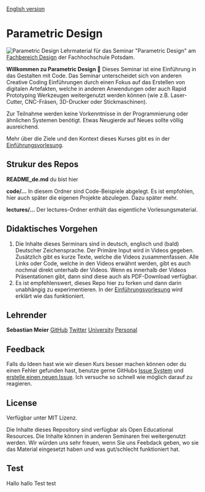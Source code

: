 [English version](README.md)
# Parametric Design
![Parametric Design](https://github.com/FH-Potsdam/teaching-parametric-design/blob/main/parametric-design.png?raw=true)
Lehrmaterial für das Seminar "Parametric Design" am [Fachbereich Design](https://www.fh-potsdam.de/design/) der Fachhochschule Potsdam.

**Willkommen zu Parametric Design 👋**
Dieses Seminar ist eine Einführung in das Gestalten mit Code. Das Seminar unterscheidet sich von anderen Creative Coding Einführungen durch einen Fokus auf das Erstellen von digitalen Artefakten, welche in anderen Anwendungen oder auch Rapid Prototyping Werkzeugen weitergenutzt werden können (wie z.B. Laser-Cutter, CNC-Fräsen, 3D-Drucker oder Stickmaschinen).

Zur Teilnahme werden keine Vorkenntnisse in der Programmierung oder ähnlichen Systemen benötigt. Etwas Neugierde auf Neues sollte völlig ausreichend.

Mehr über die Ziele und den Kontext dieses Kurses gibt es in der [Einführungsvorlesung](lectures/01-introduction/index_de.md).

## Strukur des Repos

**README_de.md**
du bist hier

**code/...**
In diesem Ordner sind Code-Beispiele abgelegt. Es ist empfohlen, hier auch später die eigenen Projekte abzulegen. Dazu später mehr.

**lectures/...**
Der lectures-Ordner enthält das eigentliche Vorlesungsmaterial.

## Didaktisches Vorgehen
1. Die Inhalte dieses Serminars sind in deutsch, englisch und (bald) Deutscher Zeichensprache. Der Primäre Input wird in Videos gegeben. Zusätzlich gibt es kurze Texte, welche die Videos zusammenfassen. Alle Links oder Code, welche in den Videos erwähnt werden, gibt es auch nochmal direkt unterhalb der Videos. Wenn es innerhalb der Videos Präsentationen gibt, dann sind diese auch als PDF-Download verfügbar.
2. Es ist empfehlenswert, dieses Repo hier zu forken und dann darin unabhängig zu experimentieren. In der [Einführungsvorlesung](lectures/01-introduction/index_de.md) wird erklärt wie das funktioniert.


## Lehrender
**Sebastian Meier**
[GitHub](https://github.com/sebastian_meier)
[Twitter](https://twitter.com/seb_meier)
[University](https://www.fh-potsdam.de/studieren/fachbereiche/design/personen/detail/person-action/sebastian-meier/show/Person/)
[Personal](https://sebastianmeier.eu)

## Feedback
Falls du Ideen hast wie wir diesen Kurs besser machen können oder du einen Fehler gefunden hast, benutze gerne GitHubs [Issue System](https://github.com/FH-Potsdam/teaching-parametric-design/issues) und [erstelle einen neuen Issue](https://github.com/FH-Potsdam/teaching-parametric-design/issues/new). Ich versuche so schnell wie möglich darauf zu reagieren.

## License
Verfügbar unter MIT Lizenz.

Die Inhalte dieses Repository sind verfügbar als Open Educational Resources. Die Inhalte können in anderen Seminaren frei weitergenutzt werden. Wir würden uns sehr freuen, wenn Sie uns Feebdack geben, wo sie das Material eingesetzt haben und was gut/schlecht funktioniert hat.

## Test

Hallo hallo Test test